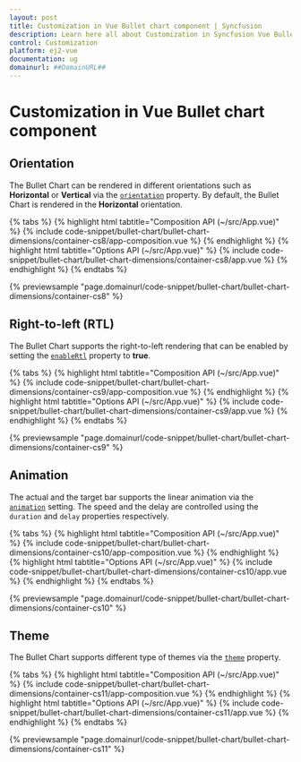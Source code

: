 ```yaml
---
layout: post
title: Customization in Vue Bullet chart component | Syncfusion
description: Learn here all about Customization in Syncfusion Vue Bullet chart component of Syncfusion Essential JS 2 and more.
control: Customization 
platform: ej2-vue
documentation: ug
domainurl: ##DomainURL##
---
```


# Customization in Vue Bullet chart component

## Orientation

The Bullet Chart can be rendered in different orientations such as **Horizontal** or **Vertical** via the [`orientation`](https://ej2.syncfusion.com/vue/documentation/api/bullet-chart/#orientation) property. By default, the Bullet Chart is rendered in the **Horizontal** orientation.

{% tabs %}
{% highlight html tabtitle="Composition API (~/src/App.vue)" %}
{% include code-snippet/bullet-chart/bullet-chart-dimensions/container-cs8/app-composition.vue %}
{% endhighlight %}
{% highlight html tabtitle="Options API (~/src/App.vue)" %}
{% include code-snippet/bullet-chart/bullet-chart-dimensions/container-cs8/app.vue %}
{% endhighlight %}
{% endtabs %}
        
{% previewsample "page.domainurl/code-snippet/bullet-chart/bullet-chart-dimensions/container-cs8" %}

## Right-to-left (RTL)

The Bullet Chart supports the right-to-left rendering that can be enabled by setting the [`enableRtl`](https://ej2.syncfusion.com/vue/documentation/api/bullet-chart/#enablertl) property to **true**.

{% tabs %}
{% highlight html tabtitle="Composition API (~/src/App.vue)" %}
{% include code-snippet/bullet-chart/bullet-chart-dimensions/container-cs9/app-composition.vue %}
{% endhighlight %}
{% highlight html tabtitle="Options API (~/src/App.vue)" %}
{% include code-snippet/bullet-chart/bullet-chart-dimensions/container-cs9/app.vue %}
{% endhighlight %}
{% endtabs %}
        
{% previewsample "page.domainurl/code-snippet/bullet-chart/bullet-chart-dimensions/container-cs9" %}

## Animation

The actual and the target bar supports the linear animation via the [`animation`](https://ej2.syncfusion.com/vue/documentation/api/bullet-chart/#animation) setting. The speed and the delay are controlled using the `duration` and `delay` properties respectively.

{% tabs %}
{% highlight html tabtitle="Composition API (~/src/App.vue)" %}
{% include code-snippet/bullet-chart/bullet-chart-dimensions/container-cs10/app-composition.vue %}
{% endhighlight %}
{% highlight html tabtitle="Options API (~/src/App.vue)" %}
{% include code-snippet/bullet-chart/bullet-chart-dimensions/container-cs10/app.vue %}
{% endhighlight %}
{% endtabs %}
        
{% previewsample "page.domainurl/code-snippet/bullet-chart/bullet-chart-dimensions/container-cs10" %}

## Theme

The Bullet Chart supports different type of themes via the [`theme`](https://ej2.syncfusion.com/vue/documentation/api/bullet-chart/#theme) property.

{% tabs %}
{% highlight html tabtitle="Composition API (~/src/App.vue)" %}
{% include code-snippet/bullet-chart/bullet-chart-dimensions/container-cs11/app-composition.vue %}
{% endhighlight %}
{% highlight html tabtitle="Options API (~/src/App.vue)" %}
{% include code-snippet/bullet-chart/bullet-chart-dimensions/container-cs11/app.vue %}
{% endhighlight %}
{% endtabs %}
        
{% previewsample "page.domainurl/code-snippet/bullet-chart/bullet-chart-dimensions/container-cs11" %}